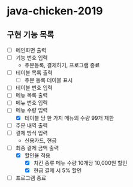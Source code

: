 # java-chicken-2019

## 구현 기능 목록

- [ ] 메인화면 출력
- [ ] 기능 번호 입력
    - 주문등록, 결제하기, 프로그램 종료
- [ ] 테이블 목록 출력
    - [ ] 주문 등록 테이블 표시
- [ ] 테이블 번호 입력
- [ ] 메뉴 목록 출력
- [ ] 메뉴 번호 입력
- [ ] 메뉴 수량 입력
    - [x] 테이블 당 한 가지 메뉴의 수량 99개 제한
- [ ] 주문 내역 출력
- [ ] 결제 방식 입력
    - 신용카드, 현금
- [ ] 최종 결제 금액 출력
    - [x] 할인율 적용
        - [x] 치킨 종류 메뉴 수량 10개당 10,000원 할인
        - [x] 현금 결제 시 5% 할인
- [ ] 프로그램 종료